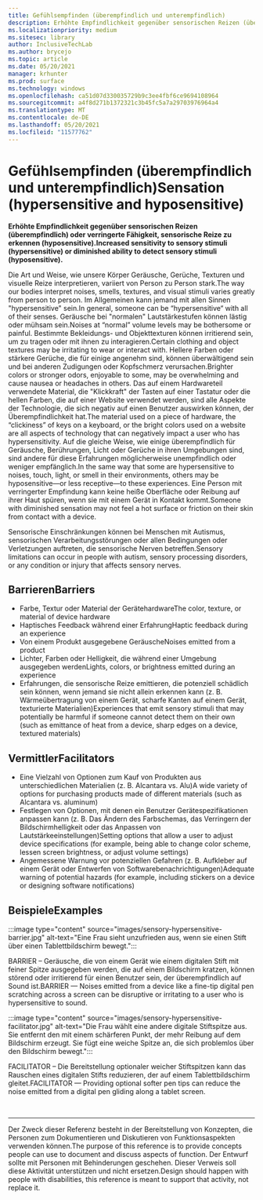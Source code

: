 ```yaml
---
title: Gefühlsempfinden (überempfindlich und unterempfindlich)
description: Erhöhte Empfindlichkeit gegenüber sensorischen Reizen (überempfindlich) oder verringerte Fähigkeit, sensorische Reize zu erkennen (hyposensitive)
ms.localizationpriority: medium
ms.sitesec: library
author: InclusiveTechLab
ms.author: brycejo
ms.topic: article
ms.date: 05/20/2021
manager: krhunter
ms.prod: surface
ms.technology: windows
ms.openlocfilehash: ca51d07d330035729b9c3ee4fbf6ce9694108964
ms.sourcegitcommit: a4f8d271b1372321c3b45fc5a7a29703976964a4
ms.translationtype: MT
ms.contentlocale: de-DE
ms.lasthandoff: 05/20/2021
ms.locfileid: "11577762"
---
```

# <a name="sensation-hypersensitive-and-hyposensitive"></a><span data-ttu-id="f4987-103">Gefühlsempfinden (überempfindlich und unterempfindlich)</span><span class="sxs-lookup"><span data-stu-id="f4987-103">Sensation (hypersensitive and hyposensitive)</span></span>

**<span data-ttu-id="f4987-104">Erhöhte Empfindlichkeit gegenüber sensorischen Reizen (überempfindlich) oder verringerte Fähigkeit, sensorische Reize zu erkennen (hyposensitive).</span><span class="sxs-lookup"><span data-stu-id="f4987-104">Increased sensitivity to sensory stimuli (hypersensitive) or diminished ability to detect sensory stimuli (hyposensitive).</span></span>**

<span data-ttu-id="f4987-105">Die Art und Weise, wie unsere Körper Geräusche, Gerüche, Texturen und visuelle Reize interpretieren, variiert von Person zu Person stark.</span><span class="sxs-lookup"><span data-stu-id="f4987-105">The way our bodies interpret noises, smells, textures, and visual stimuli varies greatly from person to person.</span></span> <span data-ttu-id="f4987-106">Im Allgemeinen kann jemand mit allen Sinnen "hypersensitive" sein.</span><span class="sxs-lookup"><span data-stu-id="f4987-106">In general, someone can be “hypersensitive“ with all of their senses.</span></span> <span data-ttu-id="f4987-107">Geräusche bei "normalen" Lautstärkestufen können lästig oder mühsam sein.</span><span class="sxs-lookup"><span data-stu-id="f4987-107">Noises at “normal” volume levels may be bothersome or painful.</span></span> <span data-ttu-id="f4987-108">Bestimmte Bekleidungs- und Objekttexturen können irritierend sein, um zu tragen oder mit ihnen zu interagieren.</span><span class="sxs-lookup"><span data-stu-id="f4987-108">Certain clothing and object textures may be irritating to wear or interact with.</span></span> <span data-ttu-id="f4987-109">Hellere Farben oder stärkere Gerüche, die für einige angenehm sind, können überwältigend sein und bei anderen Zudigungen oder Kopfschmerz verursachen.</span><span class="sxs-lookup"><span data-stu-id="f4987-109">Brighter colors or stronger odors, enjoyable to some, may be overwhelming and cause nausea or headaches in others.</span></span> <span data-ttu-id="f4987-110">Das auf einem Hardwareteil verwendete Material, die "Klickkraft" der Tasten auf einer Tastatur oder die hellen Farben, die auf einer Website verwendet werden, sind alle Aspekte der Technologie, die sich negativ auf einen Benutzer auswirken können, der Überempfindlichkeit hat.</span><span class="sxs-lookup"><span data-stu-id="f4987-110">The material used on a piece of hardware, the “clickiness” of keys on a keyboard, or the bright colors used on a website are all aspects of technology that can negatively impact a user who has hypersensitivity.</span></span> <span data-ttu-id="f4987-111">Auf die gleiche Weise, wie einige überempfindlich für Geräusche, Berührungen, Licht oder Gerüche in ihren Umgebungen sind, sind andere für diese Erfahrungen möglicherweise unempfindlich oder weniger empfänglich.</span><span class="sxs-lookup"><span data-stu-id="f4987-111">In the same way that some are hypersensitive to noises, touch, light, or smell in their environments, others may be hyposensitive—or less receptive—to these experiences.</span></span> <span data-ttu-id="f4987-112">Eine Person mit verringerter Empfindung kann keine heiße Oberfläche oder Reibung auf ihrer Haut spüren, wenn sie mit einem Gerät in Kontakt kommt.</span><span class="sxs-lookup"><span data-stu-id="f4987-112">Someone with diminished sensation may not feel a hot surface or friction on their skin from contact with a device.</span></span>

<span data-ttu-id="f4987-113">Sensorische Einschränkungen können bei Menschen mit Autismus, sensorischen Verarbeitungsstörungen oder allen Bedingungen oder Verletzungen auftreten, die sensorische Nerven betreffen.</span><span class="sxs-lookup"><span data-stu-id="f4987-113">Sensory limitations can occur in people with autism, sensory processing disorders, or any condition or injury that affects sensory nerves.</span></span>

## <a name="barriers"></a><span data-ttu-id="f4987-114">Barrieren</span><span class="sxs-lookup"><span data-stu-id="f4987-114">Barriers</span></span>
* <span data-ttu-id="f4987-115">Farbe, Textur oder Material der Gerätehardware</span><span class="sxs-lookup"><span data-stu-id="f4987-115">The color, texture, or material of device hardware</span></span>
* <span data-ttu-id="f4987-116">Haptisches Feedback während einer Erfahrung</span><span class="sxs-lookup"><span data-stu-id="f4987-116">Haptic feedback during an experience</span></span>
* <span data-ttu-id="f4987-117">Von einem Produkt ausgegebene Geräusche</span><span class="sxs-lookup"><span data-stu-id="f4987-117">Noises emitted from a product</span></span>
* <span data-ttu-id="f4987-118">Lichter, Farben oder Helligkeit, die während einer Umgebung ausgegeben werden</span><span class="sxs-lookup"><span data-stu-id="f4987-118">Lights, colors, or brightness emitted during an experience</span></span>
* <span data-ttu-id="f4987-119">Erfahrungen, die sensorische Reize emittieren, die potenziell schädlich sein können, wenn jemand sie nicht allein erkennen kann (z. B. Wärmeübertragung von einem Gerät, scharfe Kanten auf einem Gerät, texturierte Materialien)</span><span class="sxs-lookup"><span data-stu-id="f4987-119">Experiences that emit sensory stimuli that may potentially be harmful if someone cannot detect them on their own (such as emittance of heat from a device, sharp edges on a device, textured materials)</span></span>

## <a name="facilitators"></a><span data-ttu-id="f4987-120">Vermittler</span><span class="sxs-lookup"><span data-stu-id="f4987-120">Facilitators</span></span>
* <span data-ttu-id="f4987-121">Eine Vielzahl von Optionen zum Kauf von Produkten aus unterschiedlichen Materialien (z. B. Alcantara vs. Alu)</span><span class="sxs-lookup"><span data-stu-id="f4987-121">A wide variety of options for purchasing products made of different materials (such as Alcantara vs. aluminum)</span></span>
* <span data-ttu-id="f4987-122">Festlegen von Optionen, mit denen ein Benutzer Gerätespezifikationen anpassen kann (z. B. Das Ändern des Farbschemas, das Verringern der Bildschirmhelligkeit oder das Anpassen von Lautstärkeeinstellungen)</span><span class="sxs-lookup"><span data-stu-id="f4987-122">Setting options that allow a user to adjust device specifications (for example, being able to change color scheme, lessen screen brightness, or adjust volume settings)</span></span>
* <span data-ttu-id="f4987-123">Angemessene Warnung vor potenziellen Gefahren (z. B. Aufkleber auf einem Gerät oder Entwerfen von Softwarebenachrichtigungen)</span><span class="sxs-lookup"><span data-stu-id="f4987-123">Adequate warning of potential hazards (for example, including stickers on a device or designing software notifications)</span></span>

## <a name="examples"></a><span data-ttu-id="f4987-124">Beispiele</span><span class="sxs-lookup"><span data-stu-id="f4987-124">Examples</span></span>

:::image type="content" source="images/sensory-hypersensitive-barrier.jpg" alt-text="Eine Frau sieht unzufrieden aus, wenn sie einen Stift über einen Tablettbildschirm bewegt.":::

<span data-ttu-id="f4987-126">BARRIER – Geräusche, die von einem Gerät wie einem digitalen Stift mit feiner Spitze ausgegeben werden, die auf einem Bildschirm kratzen, können störend oder irritierend für einen Benutzer sein, der überempfindlich auf Sound ist.</span><span class="sxs-lookup"><span data-stu-id="f4987-126">BARRIER — Noises emitted from a device like a fine-tip digital pen scratching across a screen can be disruptive or irritating to a user who is hypersensitive to sound.</span></span>

:::image type="content" source="images/sensory-hypersensitive-facilitator.jpg" alt-text="Die Frau wählt eine andere digitale Stiftspitze aus. Sie entfernt den mit einem schärferen Punkt, der mehr Reibung auf dem Bildschirm erzeugt. Sie fügt eine weiche Spitze an, die sich problemlos über den Bildschirm bewegt.":::

<span data-ttu-id="f4987-130">FACILITATOR – Die Bereitstellung optionaler weicher Stiftspitzen kann das Rauschen eines digitalen Stifts reduzieren, der auf einem Tablettbildschirm gleitet.</span><span class="sxs-lookup"><span data-stu-id="f4987-130">FACILITATOR — Providing optional softer pen tips can reduce the noise emitted from a digital pen gliding along a tablet screen.</span></span>

&nbsp;

[comment]: # (Footer-Anweisung)
___
<span data-ttu-id="f4987-132">Der Zweck dieser Referenz besteht in der Bereitstellung von Konzepten, die Personen zum Dokumentieren und Diskutieren von Funktionsaspekten verwenden können.</span><span class="sxs-lookup"><span data-stu-id="f4987-132">The purpose of this reference is to provide concepts people can use to document and discuss aspects of function.</span></span> <span data-ttu-id="f4987-133">Der Entwurf sollte mit Personen mit Behinderungen geschehen. Dieser Verweis soll diese Aktivität unterstützen und nicht ersetzen.</span><span class="sxs-lookup"><span data-stu-id="f4987-133">Design should happen with people with disabilities, this reference is meant to support that activity, not replace it.</span></span> 